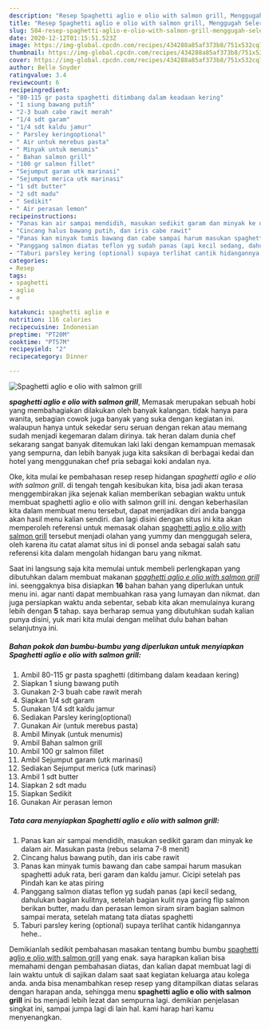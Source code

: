 ```yaml
---
description: "Resep Spaghetti aglio e olio with salmon grill, Menggugah Selera"
title: "Resep Spaghetti aglio e olio with salmon grill, Menggugah Selera"
slug: 584-resep-spaghetti-aglio-e-olio-with-salmon-grill-menggugah-selera
date: 2020-12-12T01:15:51.523Z
image: https://img-global.cpcdn.com/recipes/434288a85af373b8/751x532cq70/spaghetti-aglio-e-olio-with-salmon-grill-foto-resep-utama.jpg
thumbnail: https://img-global.cpcdn.com/recipes/434288a85af373b8/751x532cq70/spaghetti-aglio-e-olio-with-salmon-grill-foto-resep-utama.jpg
cover: https://img-global.cpcdn.com/recipes/434288a85af373b8/751x532cq70/spaghetti-aglio-e-olio-with-salmon-grill-foto-resep-utama.jpg
author: Belle Snyder
ratingvalue: 3.4
reviewcount: 6
recipeingredient:
- "80-115 gr pasta spaghetti ditimbang dalam keadaan kering"
- "1 siung bawang putih"
- "2-3 buah cabe rawit merah"
- "1/4 sdt garam"
- "1/4 sdt kaldu jamur"
- " Parsley keringoptional"
- " Air untuk merebus pasta"
- " Minyak untuk menumis"
- " Bahan salmon grill"
- "100 gr salmon fillet"
- "Sejumput garam utk marinasi"
- "Sejumput merica utk marinasi"
- "1 sdt butter"
- "2 sdt madu"
- " Sedikit"
- " Air perasan lemon"
recipeinstructions:
- "Panas kan air sampai mendidih, masukan sedikit garam dan minyak ke dalam air. Masukan pasta (rebus selama 7-8 menit)"
- "Cincang halus bawang putih, dan iris cabe rawit"
- "Panas kan minyak tumis bawang dan cabe sampai harum masukan spaghetti aduk rata, beri garam dan kaldu jamur. Cicipi setelah pas Pindah kan ke atas piring"
- "Panggang salmon diatas teflon yg sudah panas (api kecil sedang, dahulukan bagian kulitnya, setelah bagian kulit nya garing flip salmon berikan butter, madu dan perasan lemon siram siram bagian salmon sampai merata, setelah matang tata diatas spaghetti"
- "Taburi parsley kering (optional) supaya terlihat cantik hidangannya hehe.."
categories:
- Resep
tags:
- spaghetti
- aglio
- e

katakunci: spaghetti aglio e 
nutrition: 116 calories
recipecuisine: Indonesian
preptime: "PT20M"
cooktime: "PT57M"
recipeyield: "2"
recipecategory: Dinner

---
```



![Spaghetti aglio e olio with salmon grill](https://img-global.cpcdn.com/recipes/434288a85af373b8/751x532cq70/spaghetti-aglio-e-olio-with-salmon-grill-foto-resep-utama.jpg)

<b><i>spaghetti aglio e olio with salmon grill</i></b>, Memasak merupakan sebuah hobi yang membahagiakan dilakukan oleh banyak kalangan. tidak hanya para wanita, sebagian cowok juga banyak yang suka dengan kegiatan ini. walaupun hanya untuk sekedar seru seruan dengan rekan atau memang sudah menjadi kegemaran dalam dirinya. tak heran dalam dunia chef sekarang sangat banyak ditemukan laki laki dengan kemampuan memasak yang sempurna, dan lebih banyak juga kita saksikan di berbagai kedai dan hotel yang menggunakan chef pria sebagai koki andalan nya.

Oke, kita mulai ke pembahasan resep resep hidangan <i>spaghetti aglio e olio with salmon grill</i>. di tengah tengah kesibukan kita, bisa jadi akan terasa menggembirakan jika sejenak kalian memberikan sebagian waktu untuk membuat spaghetti aglio e olio with salmon grill ini. dengan keberhasilan kita dalam membuat menu tersebut, dapat menjadikan diri anda bangga akan hasil menu kalian sendiri. dan lagi disini dengan situs ini kita akan memperoleh referensi untuk memasak olahan <u>spaghetti aglio e olio with salmon grill</u> tersebut menjadi olahan yang yummy dan menggugah selera, oleh karena itu catat alamat situs ini di ponsel anda sebagai salah satu referensi kita dalam mengolah hidangan baru yang nikmat.




Saat ini langsung saja kita memulai untuk membeli perlengkapan yang dibutuhkan dalam membuat makanan <u><i>spaghetti aglio e olio with salmon grill</i></u> ini. seenggaknya bisa disiapkan <b>16</b> bahan bahan yang diperlukan untuk menu ini. agar nanti dapat membuahkan rasa yang lumayan dan nikmat. dan juga persiapkan waktu anda sebentar, sebab kita akan memulainya kurang lebih dengan <b>5</b> tahap. saya berharap semua yang dibutuhkan sudah kalian punya disini, yuk mari kita mulai dengan melihat dulu bahan bahan selanjutnya ini.

<!--inarticleads1-->

##### Bahan pokok dan bumbu-bumbu yang diperlukan untuk menyiapkan Spaghetti aglio e olio with salmon grill:

1. Ambil 80-115 gr pasta spaghetti (ditimbang dalam keadaan kering)
1. Siapkan 1 siung bawang putih
1. Gunakan 2-3 buah cabe rawit merah
1. Siapkan 1/4 sdt garam
1. Gunakan 1/4 sdt kaldu jamur
1. Sediakan  Parsley kering(optional)
1. Gunakan  Air (untuk merebus pasta)
1. Ambil  Minyak (untuk menumis)
1. Ambil  Bahan salmon grill
1. Ambil 100 gr salmon fillet
1. Ambil Sejumput garam (utk marinasi)
1. Sediakan Sejumput merica (utk marinasi)
1. Ambil 1 sdt butter
1. Siapkan 2 sdt madu
1. Siapkan  Sedikit
1. Gunakan  Air perasan lemon




<!--inarticleads2-->

##### Tata cara menyiapkan Spaghetti aglio e olio with salmon grill:

1. Panas kan air sampai mendidih, masukan sedikit garam dan minyak ke dalam air. Masukan pasta (rebus selama 7-8 menit)
1. Cincang halus bawang putih, dan iris cabe rawit
1. Panas kan minyak tumis bawang dan cabe sampai harum masukan spaghetti aduk rata, beri garam dan kaldu jamur. Cicipi setelah pas Pindah kan ke atas piring
1. Panggang salmon diatas teflon yg sudah panas (api kecil sedang, dahulukan bagian kulitnya, setelah bagian kulit nya garing flip salmon berikan butter, madu dan perasan lemon siram siram bagian salmon sampai merata, setelah matang tata diatas spaghetti
1. Taburi parsley kering (optional) supaya terlihat cantik hidangannya hehe..




Demikianlah sedikit pembahasan masakan tentang bumbu bumbu <u>spaghetti aglio e olio with salmon grill</u> yang enak. saya harapkan kalian bisa memahami dengan pembahasan diatas, dan kalian dapat membuat lagi di lain waktu untuk di sajikan dalam saat saat kegiatan keluarga atau kolega anda. anda bisa menambahkan resep resep yang ditampilkan diatas selaras dengan harapan anda, sehingga menu <b>spaghetti aglio e olio with salmon grill</b> ini bs menjadi lebih lezat dan sempurna lagi. demikian penjelasan singkat ini, sampai jumpa lagi di lain hal. kami harap hari kamu menyenangkan.
